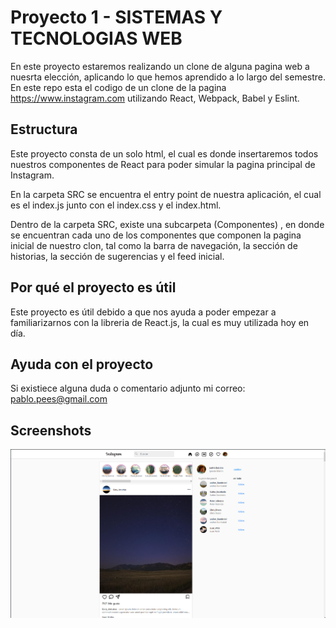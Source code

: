 
# Proyecto 1 - SISTEMAS Y TECNOLOGIAS WEB

En este proyecto estaremos realizando un clone de alguna pagina web a nuesrta elección, aplicando lo que hemos aprendido 
a lo largo del semestre.
En este repo esta el codigo de un clone de la pagina https://www.instagram.com utilizando React, Webpack, Babel y Eslint. 


## Estructura
Este proyecto consta de un solo html, el cual es donde insertaremos todos nuestros componentes de React para poder simular la pagina principal de Instagram.

En la carpeta SRC se encuentra el entry point de nuestra aplicación, el cual es el index.js junto con el index.css y el index.html.

Dentro de la carpeta SRC, existe una subcarpeta (Componentes) , en donde se encuentran cada uno de los componentes que componen la pagina inicial de nuestro clon, tal como la barra de navegación, la sección de historias, la sección de sugerencias y el feed inicial.


## Por qué el proyecto es útil

Este proyecto es útil debido a que nos ayuda a poder empezar a familiarizarnos con la libreria de React.js, la cual es muy utilizada hoy en día.
## Ayuda con el proyecto

Si existiece alguna duda o comentario adjunto mi correo: pablo.pees@gmail.com

## Screenshots

![App Screenshot](/screenshots/captura.png)
